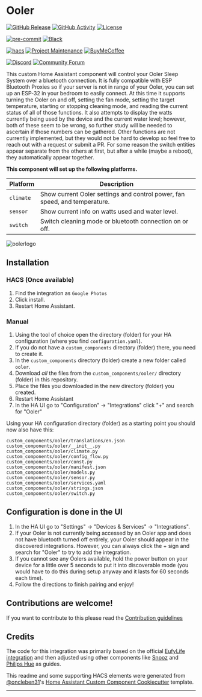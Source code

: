 # Ooler

[![GitHub Release][releases-shield]][releases]
[![GitHub Activity][commits-shield]][commits]
[![License][license-shield]](LICENSE)

[![pre-commit][pre-commit-shield]][pre-commit]
[![Black][black-shield]][black]

[![hacs][hacsbadge]][hacs]
[![Project Maintenance][maintenance-shield]][user_profile]
[![BuyMeCoffee][buymecoffeebadge]][buymecoffee]

[![Discord][discord-shield]][discord]
[![Community Forum][forum-shield]][forum]

This custom Home Assistant component will control your Ooler Sleep System over a bluetooth connection. It is fully compatible with ESP Bluetooth Proxies so if your server is not in range of your Ooler, you can set up an ESP-32 in your bedroom to easily connect. At this time it supports turning the Ooler on and off, setting the fan mode, setting the target temperature, starting or stopping cleaning mode, and reading the current status of all of those functions. It also attempts to display the watts currently being used by the device and the current water level; however, both of these seem to be wrong, so further study will be needed to ascertain if those numbers can be gathered. Other functions are not currently implemented, but they would not be hard to develop so feel free to reach out with a request or submit a PR. For some reason the switch entities appear separate from the others at first, but after a while (maybe a reboot), they automatically appear together.

**This component will set up the following platforms.**

| Platform  | Description                                                                |
| --------- | -------------------------------------------------------------------------- |
| `climate` | Show current Ooler settings and control power, fan speed, and temperature. |
| `sensor`  | Show current info on watts used and water level.                           |
| `switch`  | Switch cleaning mode or bluetooth connection on or off.                    |

![oolerlogo][oolerlogo]

## Installation

### HACS (Once available)

1. Find the integration as `Google Photos`
2. Click install.
3. Restart Home Assistant.

### Manual

1. Using the tool of choice open the directory (folder) for your HA configuration (where you find `configuration.yaml`).
2. If you do not have a `custom_components` directory (folder) there, you need to create it.
3. In the `custom_components` directory (folder) create a new folder called `ooler`.
4. Download _all_ the files from the `custom_components/ooler/` directory (folder) in this repository.
5. Place the files you downloaded in the new directory (folder) you created.
6. Restart Home Assistant
7. In the HA UI go to "Configuration" -> "Integrations" click "+" and search for "Ooler"

Using your HA configuration directory (folder) as a starting point you should now also have this:

```text
custom_components/ooler/translations/en.json
custom_components/ooler/__init__.py
custom_components/ooler/climate.py
custom_components/ooler/config_flow.py
custom_components/ooler/const.py
custom_components/ooler/manifest.json
custom_components/ooler/models.py
custom_components/ooler/sensor.py
custom_components/ooler/services.yaml
custom_components/ooler/strings.json
custom_components/ooler/switch.py
```

## Configuration is done in the UI

1. In the HA UI go to "Settings" -> "Devices & Services" -> "Integrations".
2. If your Ooler is not currently being accessed by an Ooler app and does not have bluetooth turned off entirely, your Ooler should appear in the discovered integrations. However, you can always click the + sign and search for "Ooler" to try to add the integration.
3. If you cannot see any Oolers available, hold the power button on your device for a little over 5 seconds to put it into discoverable mode (you would have to do this during setup anyway and it lasts for 60 seconds each time).
4. Follow the directions to finish pairing and enjoy!
<!---->

## Contributions are welcome!

If you want to contribute to this please read the [Contribution guidelines](CONTRIBUTING.md)

## Credits

The code for this integration was primarily based on the official [EufyLife integration](https://www.home-assistant.io/integrations/eufylife_ble/) and then adjusted using other components like [Snooz](https://www.home-assistant.io/integrations/snooz/) and [Philips Hue](https://www.home-assistant.io/integrations/hue/) as guides.

This readme and some supporting HACS elements were generated from [@oncleben31](https://github.com/oncleben31)'s [Home Assistant Custom Component Cookiecutter](https://github.com/oncleben31/cookiecutter-homeassistant-custom-component) template.

---

[integration_blueprint]: https://github.com/custom-components/integration_blueprint
[black]: https://github.com/psf/black
[black-shield]: https://img.shields.io/badge/code%20style-black-000000.svg?style=for-the-badge
[buymecoffee]: https://www.buymeacoffee.com/PostLogical
[buymecoffeebadge]: https://img.shields.io/badge/buy%20me%20a%20coffee-donate-yellow.svg?style=for-the-badge
[commits-shield]: https://img.shields.io/github/commit-activity/y/PostLogical/ooler.svg?style=for-the-badge
[commits]: https://github.com/PostLogical/ooler/commits/main
[hacs]: https://hacs.xyz
[hacsbadge]: https://img.shields.io/badge/HACS-Custom-orange.svg?style=for-the-badge
[discord]: https://discord.gg/Qa5fW2R
[discord-shield]: https://img.shields.io/discord/330944238910963714.svg?style=for-the-badge
[oolerlogo]: oolerlogo@2x.png
[forum-shield]: https://img.shields.io/badge/community-forum-brightgreen.svg?style=for-the-badge
[forum]: https://community.home-assistant.io/
[license-shield]: https://img.shields.io/github/license/PostLogical/ooler.svg?style=for-the-badge
[maintenance-shield]: https://img.shields.io/badge/maintainer-%40PostLogical-blue.svg?style=for-the-badge
[pre-commit]: https://github.com/pre-commit/pre-commit
[pre-commit-shield]: https://img.shields.io/badge/pre--commit-enabled-brightgreen?style=for-the-badge
[releases-shield]: https://img.shields.io/github/release/PostLogical/ooler.svg?style=for-the-badge
[releases]: https://github.com/PostLogical/ooler/releases
[user_profile]: https://github.com/PostLogical
